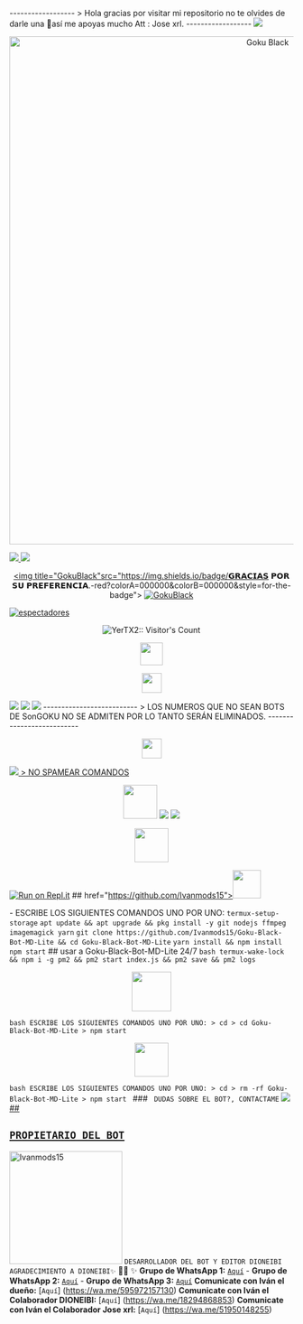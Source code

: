------------------ > Hola gracias por visitar mi repositorio no te olvides de darle una 🌟así me apoyas mucho Att : Jose xrl. ------------------ <a href="https://wa.me/+51950148255" target="white"><img src="https://img.shields.io/badge/☄️-Prueba la IA por tiempo limitado-000000?style=for-the-badge&logo=whatsapp&logoColor=black" /></a> <p align="center"> <img src="https://telegra.ph/file/492fd5f1d8ad3cb501eaa.jpg" alt="Goku Black" width="900"/> </p> <a href="https://wa.me/51950148255" target="black"><img src="https://www.facebook.com/profile.php?id=61556686993783&mibextid=ZbWKwL" /> <a href="https://www.facebook.com/profile.php?id=61556686993783&mibextid=ZbWKwL" target="black"><img src="https://img.shields.io/badge/Facebook-000000?style=for-the-badge&logo=facebook&logoColor=back" /> <a  src="https://img.shields.io/badge/𝐒𝐈 𝐓𝐄 𝐀𝐆𝐑𝐀𝐃𝐀 𝐄𝐋 𝐑𝐄𝐏𝐎𝐒𝐈𝐓𝐎𝐑𝐈𝐎 𝐌𝐄 𝐀𝐏𝐎𝐘𝐀𝐑𝐈𝐀𝐒 𝐂𝐎𝐍 𝐔𝐍𝐀 🌟-¡GRACIAS! -red?colorA=%255ff0000&colorB=%23017e40&style=for-the-badge"></a> <p align="center"> <a href="https://github.com/YerTX2"><img title="GokuBlack"src="https://img.shields.io/badge/𝗚𝗥𝗔𝗖𝗜𝗔𝗦 𝗣𝗢𝗥 𝗦𝗨 𝗣𝗥𝗘𝗙𝗘𝗥𝗘𝗡𝗖𝗜𝗔.-red?colorA=000000&colorB=000000&style=for-the-badge"></a> <a href="https://github.com/Ivanmods15"><img title="GokuBlack" src="https://img.shields.io/badge/𝐂𝐎𝐌𝐏𝐀𝐓𝐈𝐁𝐋𝐄 𝐂𝐎𝐍 𝐋𝐀𝐒 𝐕𝐄𝐑𝐒𝐈𝐎𝐍𝐄𝐒 𝐌𝐔𝐋𝐓𝐈 𝐃𝐈𝐒𝐏𝐎𝐒𝐈𝐓𝐈𝐕𝐎𝐒 𝐃𝐄 𝐖𝐇𝐀𝐓𝐒𝐀𝐏𝐏-red?colorA=000000&colorB=000000&style=for-the-badge"></a> </p> <a href="https://github.com/Ivanmods15/Goku-Black-Bot-MD-Lite/watchers"><img title="espectadores" src="https://img.shields.io/github/watchers/Ivanmods15/Goku-Black-Bot-MD-Lite?label=Espectadores&style=social"></a> </p> </p> <p align="center"><img src="https://profile-counter.glitch.me/{GokuBlack}/count.svg" alt="YerTX2:: Visitor's Count" /></p> </p> <p align="center"> <a href="https://github.com/Ivanmods15/Goku-Black-Bot-MD-Lite"><img src="http://readme-typing-svg.herokuapp.com?font=mono&size=15&duration=4000&color=[00FFFF]&center=falso&vCenter=falso&lines=GOKU BLACK LITE++;𝙷𝚘𝚕𝚊,+𝙶𝚛𝚊𝚌𝚒𝚊𝚜+𝙿𝚘𝚛+𝚅𝚒𝚜𝚒𝚝𝚊𝚛+𝙴𝚕+𝚁𝚎𝚙𝚘𝚜𝚒𝚝𝚘𝚛𝚒𝚘" height="40px"></a> </p> <p align="center"> <a href="https://github.com/Ivanmods15"><img src="http://readme-typing-svg.herokuapp.com?font=mono&size=19&duration=4000&color=[00FFFF]&center=falso&vCenter=falso&lines=GOKU BLACK LITE++;𝙶𝚛𝚞𝚙𝚘𝚜+𝙾𝚏𝚒𝚌𝚒𝚊𝚕𝚎𝚜+𝙳𝚎" height="35px"></a> </p> <a href="https://whatsapp.com/channel/0029Vaj67qQJUM2Wa5Ey3y1v" target="white"><img src="https://img.shields.io/badge/Canal- oficial del bot-000000?style=for-the-badge&logo=whatsapp&logoColor=black" /></a> <a href="https://chat.whatsapp.com/LBV1BouJqL0ICIRogyq6IT" target="white"><img src="https://img.shields.io/badge/Grupo-OfiCIAL DEL BOT-000000?style=for-the-badge&logo=whatsapp&logoColor=black" /></a> <a href="https://chat.whatsapp.com/LBV1BouJqL0ICIRogyq6IT" target="blank"><img src="https://img.shields.io/badge/grupo- de soporté-000000?style=for-the-badge&logo=whatsapp&logoColor=white" /></a> -------------------------- > LOS NUMEROS QUE NO SEAN BOTS DE SonGOKU NO SE ADMITEN POR LO TANTO SERÁN ELIMINADOS. -------------------------- <p align="center"> <a href="https://github.com/YerTX2"><img src="http://readme-typing-svg.herokuapp.com?font=mono&size=15&duration=4000&color=[00FFFF]&center=falso&vCenter=falso&lines=GOKU BLACK LITE++;𝙱𝚘𝚝𝚜+𝙾𝚏𝚒𝚌𝚒𝚊𝚕𝚎𝚜+𝙳𝚎" height="35px"></a> </p> <a href="https://api.whatsapp.com/send/?phone=51907376960&text=Hola,%20vengo%20a%20pedir%20el%20numero%20del%20bot.&type=phone_number&app_absent=0" target="blank"><img src="https://img.shields.io/badge/BOT_OFICIAL_1-000000?style=for-the-badge&logo=whatsapp&logoColor=white" /> > NO SPAMEAR COMANDOS <p align="center"> <p align="center"> <a href="https://github.com/YerTX2"><img src="http://readme-typing-svg.herokuapp.com?font=mono&size=15&duration=4000&color=[00FFFF]&center=falso&vCenter=falso&lines=GOKU BLACK LITE++;𝙲𝚘𝚗𝚏𝚒𝚐𝚞𝚛𝚊𝚌𝚒𝚘𝚗+𝙿𝚊𝚛𝚊" height="60px"></a> <a href="https://github.com/Ivanmods15/Goku-Black-Bot-MD-Lite/fork" target="black"><img src="https://img.shields.io/badge/♥️-clona_el_repositorio-000000?style=for-the-badge&logo=GitHub&logoColor=black" /></a> <a href="https://github.com/Ivanmods15/Goku-Black-Bot-MD-Lite/blob/main/config.js" target="black"><img src="https://img.shields.io/badge/♥️-Cambiar el owner del bot-000000?style=for-the-badge&logo=GitHub&logoColor=black" /></a> <p align="center"> <a href="https://github.com/Ivanmods15"><img src="http://readme-typing-svg.herokuapp.com?font=mono&size=15&duration=4000&color=[00FFFF]&center=falso&vCenter=falso&lines=𝚁𝚎𝚙𝚕𝚒𝚝++;𝙰𝚌𝚝𝚒𝚟𝚊+𝙴𝚕+𝙱𝚘𝚝+𝙴𝚗" height="60px"></a> </p> [![Run on Repl.it](https://repl.it/badge/github/Ivanmods15/Goku-Black-Bot-MD-Lite)](https://repl.it/github/Ivanmods15/Goku-Black-Bot-MD-Lite) ##  href="https://github.com/Ivanmods15"><img src="http://readme-typing-svg.herokuapp.com?font=mono&size=20&duration=3000&color=[00FFFF]&center=falso&vCenter=falso&lines=𝚃𝚎𝚛𝚖𝚞𝚡++;𝙰𝚌𝚝𝚒𝚟𝚊+𝙴𝙻+𝙱𝚘𝚝+𝙴𝚗" height="50px"></a> </p> - ESCRIBE LOS SIGUIENTES COMANDOS UNO POR UNO: ``` termux-setup-storage ``` ``` apt update && apt upgrade && pkg install -y git nodejs ffmpeg imagemagick yarn ``` ``` git clone https://github.com/Ivanmods15/Goku-Black-Bot-MD-Lite && cd Goku-Black-Bot-MD-Lite ``` ``` yarn install && npm install ``` ``` npm start ``` ## usar a Goku-Black-Bot-MD-Lite 24/7 ```bash termux-wake-lock && npm i -g pm2 && pm2 start index.js && pm2 save && pm2 logs ``` <p align="center"> <a href="https://github.com/Ivanmods15"><img src="http://readme-typing-svg.herokuapp.com?font=mono&size=15&duration=4000&color=[00FFFF]&center=falso&vCenter=falso&lines=♥️✨++;𝙴𝚗+𝙲𝚊𝚜𝚘+𝙳𝚎+𝙳𝚎𝚝𝚎𝚗𝚎𝚛𝚜𝚎+𝚎𝚗+𝚃𝚎𝚛𝚖𝚞𝚡" height="70px"></a> </p> ```bash ESCRIBE LOS SIGUIENTES COMANDOS UNO POR UNO: > cd > cd Goku-Black-Bot-MD-Lite > npm start ``` <p align="center"> <a href="https://github.com/Ivanmods15"><img src="http://readme-typing-svg.herokuapp.com?font=mono&size=15&duration=4000&color=[000000]&center=falso&vCenter=falso&lines=✨♥️++;Pedir+otro+codigo+qr+en+termux" height="60px"></a> </p> ```bash ESCRIBE LOS SIGUIENTES COMANDOS UNO POR UNO: > cd > rm -rf Goku-Black-Bot-MD-Lite > npm start ``` ### ` DUDAS SOBRE EL BOT?, CONTACTAME` <a href="http://wa.me/595972157130" target="blank"><img src="https://img.shields.io/badge/YerTX2oficial-000000?style=for-the-badge&logo=whatsapp&logoColor=white" /> ## <h2>`PROPIETARIO DEL BOT`</h2> <a href="https://github.com/Ivanmods15"><img src="https://github.com/Ivanmods15.png" width="200" height="200" alt="Ivanmods15"/></a> `DESARROLLADOR DEL BOT Y EDITOR DIONEIBI AGRADECIMIENTO A DIONEIBI✨` 🚩🚩 ✨ **Grupo de WhatsApp 1:** [`Aquí`](https://chat.whatsapp.com/Igsky5kNI7cDMsBJU6gcKB) - **Grupo de WhatsApp 2:** [`Aquí`](https://chat.whatsapp.com/GD0al1LF7Ux2dmPF0fDFYZ) - **Grupo de WhatsApp 3:** [`Aquí`](https://chat.whatsapp.com/Hn7upHS9YgXANqVAdQozQ9) 
**Comunicate con Iván el dueño:** [`Aquí`]
(https://wa.me/595972157130) 
**Comunicate con Iván el Colaborador DIONEIBI:** [`Aquí`]
(https://wa.me/18294868853) 
**Comunicate con Iván el Colaborador Jose xrl:** [`Aquí`]
(https://wa.me/51950148255)